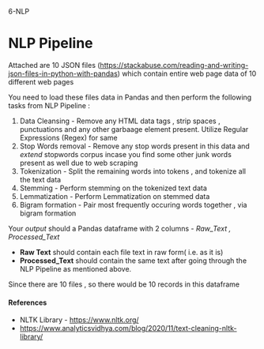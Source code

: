  6-NLP
# NLP Pipeline

Attached are 10 JSON files (https://stackabuse.com/reading-and-writing-json-files-in-python-with-pandas) which contain entire web page data of 10 different web pages

You need to load these files data in Pandas and then perform the following tasks from NLP Pipeline :

1. Data Cleansing     - Remove any HTML data tags , strip spaces , punctuations and any other garbaage element present. Utilize Regular Expressions (Regex) for same
2. Stop Words removal - Remove any stop words present in this data and *extend* stopwords corpus incase you find some other junk words present as well due to web scraping
3. Tokenization - Split the remaining words into tokens , and tokenize all the text data
4. Stemming - Perform stemming on the tokenized text data
5. Lemmatization - Perform Lemmatization on stemmed data
6. Bigram formation - Pair most frequently occuring words together , via bigram formation

Your *output* should a Pandas dataframe with 2 columns - *Raw_Text , Processed_Text*

- **Raw Text** should contain each file text in raw form( i.e. as it is)  
- **Processed_Text** should contain the same text after going through the NLP Pipeline as mentioned above.

Since there are 10 files , so there would be 10 records in this dataframe

#### References

- NLTK Library - https://www.nltk.org/
- https://www.analyticsvidhya.com/blog/2020/11/text-cleaning-nltk-library/

